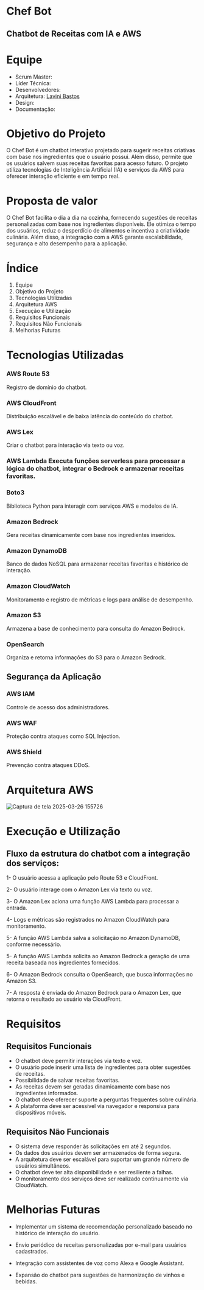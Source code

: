 # Chef Bot

## Chatbot de Receitas com IA e AWS

# Equipe

- Scrum Master:
- Líder Técnica:
- Desenvolvedores: 
- Arquitetura: [Lavini Bastos](https://www.linkedin.com/in/lavinibastos/)
- Design:
- Documentação: 

# Objetivo do Projeto

O Chef Bot é um chatbot interativo projetado para sugerir receitas criativas com base nos ingredientes que o usuário possui. Além disso, permite que os usuários salvem suas receitas favoritas para acesso futuro. O projeto utiliza tecnologias de Inteligência Artificial (IA) e serviços da AWS para oferecer interação eficiente e em tempo real.

# Proposta de valor

O Chef Bot facilita o dia a dia na cozinha, fornecendo sugestões de receitas personalizadas com base nos ingredientes disponíveis. Ele otimiza o tempo dos usuários, reduz o desperdício de alimentos e incentiva a criatividade culinária. Além disso, a integração com a AWS garante escalabilidade, segurança e alto desempenho para a aplicação.

# Índice

1. Equipe
2. Objetivo do Projeto
3. Tecnologias Utilizadas
4. Arquitetura AWS
5. Execução e Utilização
6. Requisitos Funcionais
7. Requisitos Não Funcionais
8. Melhorias Futuras

# Tecnologias Utilizadas

### **AWS Route 53** 
Registro de domínio do chatbot.

### **AWS CloudFront** 
Distribuição escalável e de baixa latência do conteúdo do chatbot.

### **AWS Lex** 
Criar o chatbot para interação via texto ou voz.

### **AWS Lambda**  Executa funções serverless para processar a lógica do chatbot, integrar o Bedrock e armazenar receitas favoritas.

### **Boto3** 
Biblioteca Python para interagir com serviços AWS e modelos de IA.

### **Amazon Bedrock** 
Gera receitas dinamicamente com base nos ingredientes inseridos.

### **Amazon DynamoDB** 
Banco de dados NoSQL para armazenar receitas favoritas e histórico de interação.

### **Amazon CloudWatch** 
Monitoramento e registro de métricas e logs para análise de desempenho.

### **Amazon S3** 
Armazena a base de conhecimento para consulta do Amazon Bedrock.

### **OpenSearch** 
Organiza e retorna informações do S3 para o Amazon Bedrock.

## Segurança da Aplicação

### **AWS IAM**  
Controle de acesso dos administradores.

### **AWS WAF**  
Proteção contra ataques como SQL Injection.

### **AWS Shield**  
Prevenção contra ataques DDoS.

# Arquitetura AWS


![Captura de tela 2025-03-26 155726](https://github.com/user-attachments/assets/9acdd512-a7fd-4dbf-9ce2-63a77c510ed4)



# Execução e Utilização

## Fluxo da estrutura do chatbot com a integração dos serviços:

1- O usuário acessa a aplicação pelo Route 53 e CloudFront.

2- O usuário interage com o Amazon Lex via texto ou voz.

3- O Amazon Lex aciona uma função AWS Lambda para processar a entrada.

4- Logs e métricas são registrados no Amazon CloudWatch para monitoramento.

5- A função AWS Lambda salva a solicitação no Amazon DynamoDB, conforme necessário.

5- A função AWS Lambda solicita ao Amazon Bedrock a geração de uma receita baseada nos ingredientes fornecidos.

6- O Amazon Bedrock consulta o OpenSearch, que busca informações no Amazon S3.

7- A resposta é enviada do Amazon Bedrock para o Amazon Lex, que retorna o resultado ao usuário via CloudFront.

# Requisitos

## Requisitos Funcionais

- O chatbot deve permitir interações via texto e voz.
- O usuário pode inserir uma lista de ingredientes para obter sugestões de receitas.
- Possibilidade de salvar receitas favoritas.
- As receitas devem ser geradas dinamicamente com base nos ingredientes informados.
- O chatbot deve oferecer suporte a perguntas frequentes sobre culinária.
- A plataforma deve ser acessível via navegador e responsiva para dispositivos móveis.

## Requisitos Não Funcionais

- O sistema deve responder às solicitações em até 2 segundos.
- Os dados dos usuários devem ser armazenados de forma segura.
- A arquitetura deve ser escalável para suportar um grande número de usuários simultâneos.
- O chatbot deve ter alta disponibilidade e ser resiliente a falhas.
- O monitoramento dos serviços deve ser realizado continuamente via CloudWatch.

# Melhorias Futuras

- Implementar um sistema de recomendação personalizado baseado no histórico de interação do usuário.

- Envio periódico de receitas personalizadas por e-mail para usuários cadastrados.

- Integração com assistentes de voz como Alexa e Google Assistant.

- Expansão do chatbot para sugestões de harmonização de vinhos e bebidas.





